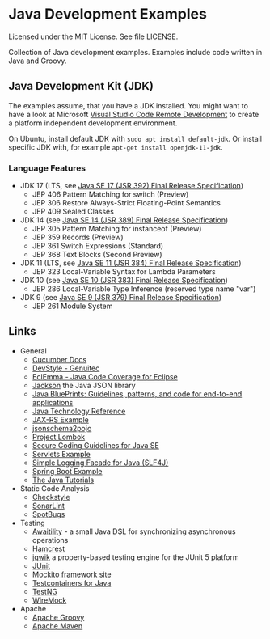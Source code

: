 # Java Development Examples

Licensed under the MIT License. See file LICENSE.

Collection of Java development examples. Examples include code written in Java and Groovy.

## Java Development Kit (JDK)

The examples assume, that you have a JDK installed. You might want to have a look at Microsoft [Visual Studio Code Remote Development](https://code.visualstudio.com/docs/remote/remote-overview) to create a platform independent development environment.

On Ubuntu, install default JDK with `sudo apt install default-jdk`. Or install specific JDK with, for example `apt-get install openjdk-11-jdk`.

### Language Features

- JDK 17 (LTS, see [Java SE 17 (JSR 392) Final Release Specification](https://cr.openjdk.java.net/~iris/se/17/latestSpec/#Features))
  - JEP 406 Pattern Matching for switch (Preview)
  - JEP 306 Restore Always-Strict Floating-Point Semantics
  - JEP 409 Sealed Classes
- JDK 14 (see [Java SE 14 (JSR 389) Final Release Specification](https://cr.openjdk.java.net/~iris/se/14/latestSpec/#Features))
  - JEP 305 Pattern Matching for instanceof (Preview)
  - JEP 359 Records (Preview)
  - JEP 361 Switch Expressions (Standard)
  - JEP 368 Text Blocks (Second Preview)
- JDK 11 (LTS, see [Java SE 11 (JSR 384) Final Release Specification](https://cr.openjdk.java.net/~iris/se/11/spec/fr/java-se-11-fr-spec/#Feature-details))
  - JEP 323 Local-Variable Syntax for Lambda Parameters
- JDK 10 (see [Java SE 10 (JSR 383) Final Release Specification](https://cr.openjdk.java.net/~iris/se/10/fr/java-se-10-fr-spec/#Feature-details))
  - JEP 286 Local-Variable Type Inference (reserved type name "var")
- JDK 9 (see [Java SE 9 (JSR 379) Final Release Specification](https://cr.openjdk.org/~iris/se/9/java-se-9-fr-spec/#Feature-details))
  - JEP 261 Module System

## Links

* General
    * [Cucumber Docs](https://cucumber.io/docs/cucumber/ "Cucumber Docs")
    * [DevStyle - Genuitec](https://www.genuitec.com/products/devstyle/ "DevStyle - Genuitec")
    * [EclEmma - Java Code Coverage for Eclipse](https://www.eclemma.org/ "EclEmma - Java Code Coverage for Eclipse")
    * [Jackson](https://github.com/FasterXML/jackson) the Java JSON library
    * [Java BluePrints: Guidelines, patterns, and code for end-to-end applications](https://www.oracle.com/technetwork/java/index-jsp-136701.html "Java BluePrints: Guidelines, patterns, and code for end-to-end applications")
    * [Java Technology Reference](https://www.oracle.com/technetwork/java/index-jsp-142903.html "Java Technology Reference")
    * [JAX-RS Example](https://github.com/mneiferbag/java-jaxrs)
    * [jsonschema2pojo](http://www.jsonschema2pojo.org/ "jsonschema2pojo")
    * [Project Lombok](https://projectlombok.org/)
    * [Secure Coding Guidelines for Java SE](https://www.oracle.com/technetwork/java/seccodeguide-139067.html "Secure Coding Guidelines for Java SE")
    * [Servlets Example](https://github.com/mneiferbag/java-servlets)
    * [Simple Logging Facade for Java (SLF4J)](http://www.slf4j.org/)
    * [Spring Boot Example](https://github.com/mneiferbag/java-spring-boot)
    * [The Java Tutorials](https://docs.oracle.com/javase/tutorial/ "The Java Tutorials")
* Static Code Analysis
    * [Checkstyle](https://checkstyle.sourceforge.io/ "Checkstyle")
    * [SonarLint](https://www.sonarlint.org/)
    * [SpotBugs](https://spotbugs.github.io/ "SpotBugs")
* Testing
    * [Awaitility](https://github.com/awaitility/awaitility) - a small Java DSL for synchronizing asynchronous operations
    * [Hamcrest](http://hamcrest.org/ "Hamcrest")
    * [jqwik](https://jqwik.net/) a property-based testing engine for the JUnit 5 platform
    * [JUnit](https://junit.org/)
    * [Mockito framework site](https://site.mockito.org/ "Mockito framework site")
    * [Testcontainers for Java](https://java.testcontainers.org/)
    * [TestNG](https://testng.org/ "TestNG")
    * [WireMock](https://wiremock.org/)
* Apache
    * [Apache Groovy](https://www.groovy-lang.org/ "Apache Groovy")
    * [Apache Maven](http://maven.apache.org/ "Apache Maven")

